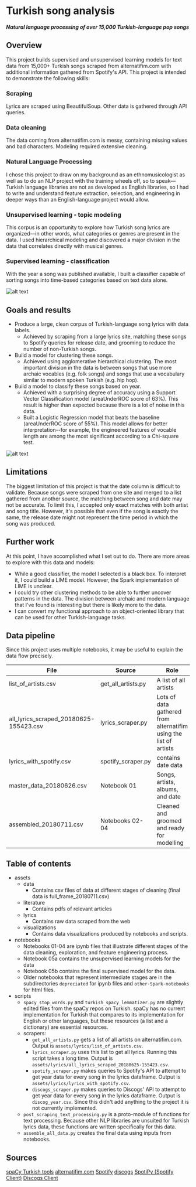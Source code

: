 # Turkish song analysis
***Natural language processing of over 15,000 Turkish-language pop songs***

## Overview
This project builds supervised and unsupervised learning models for text data from 15,000+ Turkish songs scraped from alternatifim.com with additional information gathered from Spotify's API. This project is intended to demonstrate the following skills:
### Scraping
Lyrics are scraped using BeautifulSoup. Other data is gathered through API queries.
### Data cleaning
The data coming from alternatifim.com is messy, containing missing values and bad characters. Modeling required extensive cleaning.
### Natural Language Processing
I chose this project to draw on my background as an ethnomusicologist as well as to do an NLP project with the training wheels off, so to speak&mdash;Turkish language libraries are not as developed as English libraries, so I had to write and understand feature extraction, selection, and engineering in deeper ways than an English-language project would allow.
### Unsupervised learning - topic modeling
This corpus is an opportunity to explore how Turkish song lyrics are organized&mdash;in other words, what categories or genres are present in the data. I used hierarchical modeling and discovered a major division in the data that correlates directly with musical genres.
### Supervised learning - classification
With the year a song was published available, I built a classifier capable of sorting songs into time-based categories based on text data alone.

![alt text](https://github.com/jonwithers/turkish-song-nlp/blob/master/assets/visualizations/wordcloud1.png "Logo Title Text 1")

## Goals and results
- Produce a large, clean corpus of Turkish-language song lyrics with data labels.
  - Achieved by scraping from a large lyrics site, matching these songs to Spotify queries for release date, and grooming to reduce the number of non-Turkish songs.
- Build a model for clustering these songs.
  - Achieved using agglomerative hierarchical clustering. The most important division in the data is between songs that use more archaic vocables (e.g. folk songs) and songs that use a vocabulary similar to modern spoken Turkish (e.g. hip hop).
- Build a model to classify these songs based on year.
  - Achieved with  a surprising degree of accuracy using a Support Vector Classification model (areaUnderROC socre of 63%). This result is higher than expected because there is a lot of noise in this data.
  - Built a Logistic Regression model that beats the baseline (areaUnderROC score of 55%). This model allows for better interpretation--for example, the engineered features of vocable length are among the most significant according to a Chi-square test.

![alt text](https://github.com/jonwithers/turkish-song-nlp/blob/master/assets/visualizations/ward_cluster.png "Logo Title Text 1")


## Limitations
The biggest limitation of this project is that the date column is difficult to validate. Because songs were scraped from one site and merged to a list gathered from another source, the matching between song and date may not be accurate. To limit this, I accepted only exact matches with both artist and song title. However, it's possible that even if the song is exactly the same, the release date might not represent the time period in which the song was produced.  

## Further work
At this point, I have accomplished what I set out to do. There are more areas to explore with this data and models:
- While a good classifier, the model I selected is a black box. To interpret it, I could build a LIME model. However, the Spark implementation of LIME is unclear.
- I could try other clustering methods to be able to further uncover patterns in the data. The division between archaic and modern language that I've found is interesting but there is likely more to the data.
- I can convert my functional approach to an object-oriented library that can be used for other Turkish-language tasks.

## Data pipeline
Since this project uses multiple notebooks, it may be useful to explain the data flow precisely.

| File | Source | Role |
|------|--------|------|
|list_of_artists.csv   |get_all_artists.py   |A list of all artists    |
|all_lyrics_scraped_20180625-155423.csv  | lyrics_scraper.py  | Lots of data gathered from alternatifim using the list of artists   |
|lyrics_with_spotify.csv   |spotify_scraper.py   |contains date data   |
|master_data_20180626.csv   |Notebook 01   |Songs, artists, albums, and date   |
|assembled_20180711.csv   | Notebooks 02-04   |Cleaned and groomed and ready for modelling  |

## Table of contents
- assets
  - data
    - Contains csv files of data at different stages of cleaning (final data is full_frame_20180711.csv)
  - literature
    - Contains pdfs of relevant articles
  - lyrics
    - Contains raw data scraped from the web
  - visualizations
    - Contains data visualizations produced by notebooks and scripts.
- notebooks
  - Notebooks 01-04 are ipynb files that illustrate different stages of the data cleaning, exploration, and feature engineering process.
  - Notebook 05a contains the unsupervised learning models for the data
  - Notebook 05b contains the final supervised model for the data.
  - Older notebooks that represent intermediate stages are in the subdirectories `depreciated` for ipynb files and `other-Spark-notebooks` for html files.
- scripts
  - `spacy_stop_words.py` and `turkish_spacy_lemmatizer.py` are slightly edited files from the spaCy repos on Turkish. spaCy has no current implementation for Turkish that compares to its implementation for English or other languages, but these resources (a list and a dictionary) are essential resources.
  - scrapers:
    - `get_all_artists.py` gets a list of all artists on alternatifim.com. Output is `assets/lyrics/list_of_artists.csv`.
    - `lyrics_scraper.py` uses this list to get all lyrics. Running this script takes a long time. Output is `assets/lyrics/all_lyrics_scraped_20180625-155423.csv`.
    - `spotify_scraper.py` makes queries to Spotify's API to attempt to get year data for every song in the lyrics dataframe. Output is `assets/lyrics/lyrics_with_spotify.csv`.
    - `discogs_scraper.py` makes queries to Discogs' API to attempt to get year data for every song in the lyrics dataframe. Output is `discog_year.csv`. Since this didn't add anything to the project it is not currently implemented.
  - `post_scraping_text_processing.py` is a proto-module of functions for text processing. Because other NLP libraries are unsuited for Turkish lyrics data, these functions are written specifically for this data.
  - `assemble_all_data.py` creates the final data using inputs from notebooks.

## Sources  
[spaCy Turkish tools](https://github.com/explosion/spaCy/tree/master/spacy/lang/tr)
[alternatifim.com](https://sarki.alternatifim.com/)
[Spotify](https://developer.spotify.com/documentation/web-api/)
[discogs](https://www.discogs.com/developers/)
[SpotiPy (Spotify Client)](https://github.com/plamere/spotipy)
[Discogs Client](https://github.com/discogs/discogs_client)
